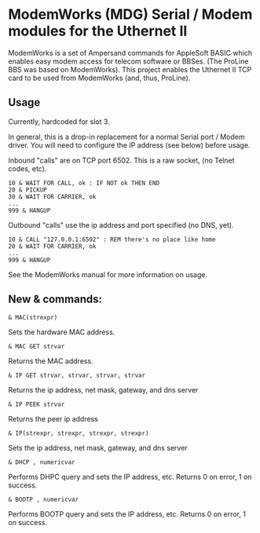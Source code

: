 
# ModemWorks (MDG) Serial / Modem modules for the Uthernet II

ModemWorks is a set of Ampersand commands for AppleSoft BASIC which enables easy modem access for telecom software or BBSes. (The ProLine BBS was based on ModemWorks).  This project enables the Uthernet II TCP card to be used from ModemWorks (and, thus, ProLine).


## Usage

Currently, hardcoded for slot 3.

In general, this is a drop-in replacement for a normal Serial port / Modem driver.  You will need to configure the IP address (see below) before usage.

Inbound "calls" are on TCP port 6502.  This is a raw socket, (no Telnet codes, etc).

```
10 & WAIT FOR CALL, ok : IF NOT ok THEN END
20 & PICKUP
30 & WAIT FOR CARRIER, ok
...
999 & HANGUP
```

Outbound "calls" use the ip address and port specified (no DNS, yet).


```
10 & CALL "127.0.0.1:6502" : REM there's no place like home
20 & WAIT FOR CARRIER, ok
...
999 & HANGUP
```

See the ModemWorks manual for more information on usage.


## New & commands:

`& MAC(strexpr)`

Sets the hardware MAC address.

`& MAC GET strvar`

Returns the MAC address.

`& IP GET strvar, strvar, strvar, strvar`

Returns the ip address, net mask, gateway, and dns server

`& IP PEEK strvar`

Returns the peer ip address

`& IP(strexpr, strexpr, strexpr, strexpr)`

Sets the ip address, net mask, gateway, and dns server

`& DHCP , numericvar`

Performs DHPC query and sets the IP address, etc.  Returns 0 on error, 1 on success.

`& BOOTP , numericvar`

Performs BOOTP query and sets the IP address, etc. Returns 0 on error, 1 on success.

